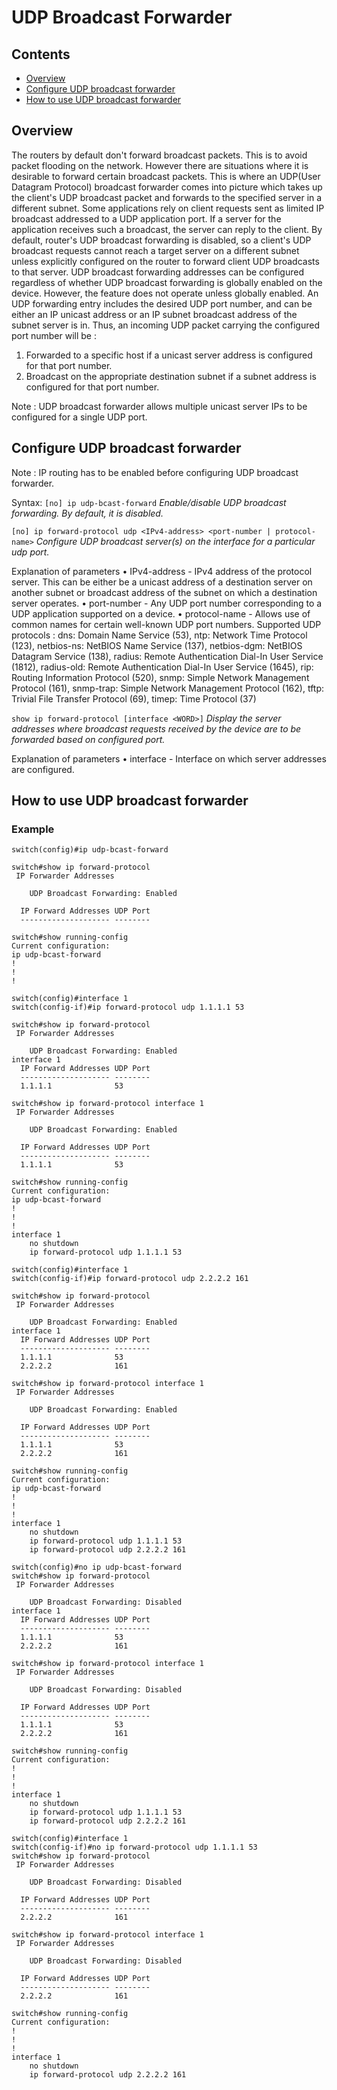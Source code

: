 # UDP Broadcast Forwarder

## Contents
   - [Overview](#overview)
   - [Configure UDP broadcast forwarder](#configure-udp-broadcast-forwarder)
   - [How to use UDP broadcast forwarder](#how-to-use-udp-broadcast-forwarder)

## Overview
The routers by default don't forward broadcast packets. This is to avoid packet flooding on the network. However there are situations where it is desirable to forward certain broadcast packets.
This is where an UDP(User Datagram Protocol) broadcast forwarder comes into picture which takes up the client's UDP broadcast packet and forwards to the specified server in a different subnet. Some applications rely on client requests sent as limited IP broadcast addressed to a UDP application port. If a server for the application receives such a broadcast, the server can reply to the client. By default, router's UDP broadcast forwarding is disabled, so a client's UDP broadcast requests cannot reach a target server on a different subnet unless explicitly configured on the router to forward client UDP broadcasts to that server.
UDP broadcast forwarding addresses can be configured regardless of whether UDP broadcast forwarding is globally enabled on the device. However, the feature does not operate unless globally enabled.
An UDP forwarding entry includes the desired UDP port number, and can be either an IP unicast address or an IP subnet broadcast address of the subnet server is in. Thus, an incoming UDP packet carrying the configured port number will be :
1. Forwarded to a specific host if a unicast server address is configured for that port number.
2. Broadcast on the appropriate destination subnet if a subnet address is configured for that port number.

Note : UDP broadcast forwarder allows multiple unicast server IPs to be configured for a single UDP port.

## Configure UDP broadcast forwarder
Note : IP routing has to be enabled before configuring UDP broadcast forwarder.

Syntax:
`[no] ip udp-bcast-forward`
*Enable/disable UDP broadcast forwarding. By default, it is disabled.*

`[no] ip forward-protocol udp <IPv4-address> <port-number | protocol-name>`
*Configure UDP broadcast server(s) on the interface for a
 particular udp port.*

Explanation of parameters
•   IPv4-address   - IPv4 address of the protocol server. This can be either be a unicast address of a destination server on another subnet or broadcast address of the subnet on which a destination server operates.
•   port-number    - Any UDP port number corresponding to a UDP application supported on a device.
•   protocol-name  - Allows use of common names for certain well-known UDP port numbers.
Supported UDP protocols :
dns: Domain Name Service (53),
ntp: Network Time Protocol (123),
netbios-ns: NetBIOS Name Service (137),
netbios-dgm: NetBIOS Datagram Service (138),
radius: Remote Authentication Dial-In User Service (1812),
radius-old: Remote Authentication Dial-In User Service (1645),
rip: Routing Information Protocol (520),
snmp: Simple Network Management Protocol (161),
snmp-trap: Simple Network Management Protocol (162),
tftp: Trivial File Transfer Protocol (69),
timep: Time Protocol (37)

`show ip forward-protocol [interface <WORD>]`
*Display the server addresses where broadcast requests received by the device are to be forwarded based on configured port.*

Explanation of parameters
•   interface <WORD> - Interface on which server addresses are configured.

## How to use UDP broadcast forwarder

### Example

```
switch(config)#ip udp-bcast-forward

switch#show ip forward-protocol
 IP Forwarder Addresses

    UDP Broadcast Forwarding: Enabled

  IP Forward Addresses UDP Port
  -------------------- --------

switch#show running-config
Current configuration:
ip udp-bcast-forward
!
!
!

switch(config)#interface 1
switch(config-if)#ip forward-protocol udp 1.1.1.1 53

switch#show ip forward-protocol
 IP Forwarder Addresses

    UDP Broadcast Forwarding: Enabled
interface 1
  IP Forward Addresses UDP Port
  -------------------- --------
  1.1.1.1              53

switch#show ip forward-protocol interface 1
 IP Forwarder Addresses

    UDP Broadcast Forwarding: Enabled

  IP Forward Addresses UDP Port
  -------------------- --------
  1.1.1.1              53

switch#show running-config
Current configuration:
ip udp-bcast-forward
!
!
!
interface 1
    no shutdown
    ip forward-protocol udp 1.1.1.1 53

switch(config)#interface 1
switch(config-if)#ip forward-protocol udp 2.2.2.2 161

switch#show ip forward-protocol
 IP Forwarder Addresses

    UDP Broadcast Forwarding: Enabled
interface 1
  IP Forward Addresses UDP Port
  -------------------- --------
  1.1.1.1              53
  2.2.2.2              161

switch#show ip forward-protocol interface 1
 IP Forwarder Addresses

    UDP Broadcast Forwarding: Enabled

  IP Forward Addresses UDP Port
  -------------------- --------
  1.1.1.1              53
  2.2.2.2              161

switch#show running-config
Current configuration:
ip udp-bcast-forward
!
!
!
interface 1
    no shutdown
    ip forward-protocol udp 1.1.1.1 53
    ip forward-protocol udp 2.2.2.2 161

switch(config)#no ip udp-bcast-forward
switch#show ip forward-protocol
 IP Forwarder Addresses

    UDP Broadcast Forwarding: Disabled
interface 1
  IP Forward Addresses UDP Port
  -------------------- --------
  1.1.1.1              53
  2.2.2.2              161

switch#show ip forward-protocol interface 1
 IP Forwarder Addresses

    UDP Broadcast Forwarding: Disabled

  IP Forward Addresses UDP Port
  -------------------- --------
  1.1.1.1              53
  2.2.2.2              161

switch#show running-config
Current configuration:
!
!
!
interface 1
    no shutdown
    ip forward-protocol udp 1.1.1.1 53
    ip forward-protocol udp 2.2.2.2 161

switch(config)#interface 1
switch(config-if)#no ip forward-protocol udp 1.1.1.1 53
switch#show ip forward-protocol
 IP Forwarder Addresses

    UDP Broadcast Forwarding: Disabled

  IP Forward Addresses UDP Port
  -------------------- --------
  2.2.2.2              161

switch#show ip forward-protocol interface 1
 IP Forwarder Addresses

    UDP Broadcast Forwarding: Disabled

  IP Forward Addresses UDP Port
  -------------------- --------
  2.2.2.2              161

switch#show running-config
Current configuration:
!
!
!
interface 1
    no shutdown
    ip forward-protocol udp 2.2.2.2 161
```
